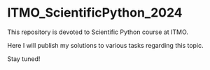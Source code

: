 # ITMO_ScientificPython_2024

This repository is devoted to Scientific Python course at ITMO.

Here I will publish my solutions to various tasks regarding this topic.

Stay tuned!
